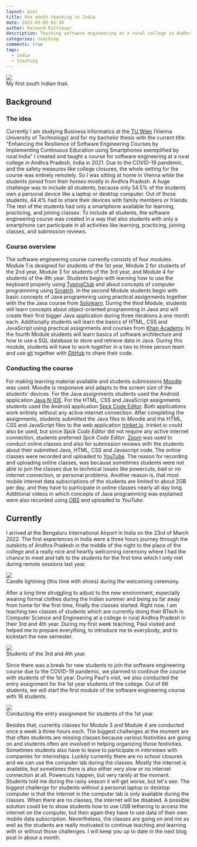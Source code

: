 ```yaml
---
layout: post
title: One month teaching in India
date: 2022-05-05 02:30
author: Raimund Rittnauer
description: Teaching software engineering at a rural college in Andhra Pradesh
categories: teaching
comments: true
tags:
  - india
  - teaching
---
```


<div class="img_row">
  <a href="/assets/img/2022-05-05-one-month-teaching-in-india/thali.jpg" target="_blank">
    <img class="col three" src="/assets/img/2022-05-05-one-month-teaching-in-india/thali.jpg">
  </a>
</div>
<div class="col three caption">
	My first south Indian thali.
</div>

## Background
### The idea
Currently I am studying Business Informatics at the [TU Wien](https://www.tuwien.at/) (Vienna University of Technology) and for my bachelor thesis with the current title "Enhancing the Resilience of Software Engineering Courses by Implementing Continuous Education using Smartphones exemplified by rural India" I created and taught a course for software engineering at a rural college in Andhra Pradesh, India in 2021. Due to the COVID-19 pandemic, and the safety measures like college closures, the whole setting for the course was entirely remotely. So I was sitting at home in Vienna while the students joined from their homes mostly in Andhra Pradesh. A huge challenge was to include all students, because only 54.5% of the students own a personal device like a laptop or desktop computer. Out of those students, 44.4% had to share their devices with family members or friends. The rest of the students had only a smartphone available for learning, practicing, and joining classes. To include all students, the software engineering course was created in a way that also students with only a smartphone can participate in all activities like learning, practicing, joining classes, and submission reviews.

### Course overview
The software engineering course currently consists of four modules. Module 1 is designed for students of the 1st year, Module 2 for students of the 2nd year, Module 3 for students of the 3rd year, and Module 4 for students of the 4th year. Students begin with learning how to use the keyboard properly using [TypingClub](https://www.typingclub.com/) and about concepts of computer programming using [Scratch](https://scratch.mit.edu/). In the second Module students begin with basic concepts of Java programming using practical assignments together with the the Java course from [Sololearn](https://www.sololearn.com/). During the third Module, students will learn concepts about object-oriented programming in Java and will create their first bigger Java application during three iterations à one month each. Additionally students will learn the basics of HTML, CSS and JavaScript using practical assignments and courses from [Khan Academy](https://www.khanacademy.org/). In the fourth Module students will learn basics of software architecture and how to use a SQL database to store and retrieve data in Java. During this module, students will have to work together in a two to three person team and use [git](https://git-scm.com/) together with [GitHub](https://github.com/) to share their code.

### Conducting the course
For making learning material available and students submissions [Moodle](https://moodle.org) was used. Moodle is responsive and adapts to the screen size of the students' devices. For the Java assignments students used the Android application [Java N-IDE](https://play.google.com/store/apps/details?id=com.duy.compiler.javanide). For the HTML, CSS and JavaScript assignments students used the Android application [Spck Code Editor](https://play.google.com/store/apps/details?id=io.spck). Both applications work entirely without any active internet connection. After completing the assignments, students submitted the Java files to Moodle and the HTML, CSS and JavaScript files to the web application [trinket.io](https://trinket.io/). _trinket.io_ could also be used, but since _Spck Code Editor_ did not require any active internet connection, students preferred _Spck Code Editor_. [Zoom](https://zoom.us/) was used to conduct online classes and also for submission reviews with the students about their submitted Java, HTML, CSS and Javascript code. The online classes were recorded and uploaded to [YouTube](https://youtube.com). The reason for recording and uploading online classes, was because sometimes students were not able to join the classes due to technical issues like powercuts, bad or no internet connection, or personal problems. Another reason is, that most mobile internet data subscriptions of the students are limited to about 2GB per day, and they have to participate in online classes nearly all day long. Additional videos in which concepts of Java programming was explained were also recorded using [OBS](https://obsproject.com/) and uploaded to _YouTube_.

## Currently
I arrived at the Bengaluru International Airport in India on the 23rd of March 2022. The first experiences in India were a three hours journey through the outskirts of Andhra Pradesh in the middle of the night to the place of the college and a really nice and heartly welcoming ceremony where I had the chance to meet and talk to the students for the first time which I only met during remote sessions last year.

<div class="img_row">
  <a href="/assets/img/2022-05-05-one-month-teaching-in-india/welcome-ceremony.jpg" target="_blank">
    <img class="col three" src="/assets/img/2022-05-05-one-month-teaching-in-india/welcome-ceremony.jpg">
  </a>
</div>
<div class="col three caption">
	Candle lightning (this time with shoes) during the welcoming ceremony.
</div>

After a long time struggling to adjust to the new environment, especially wearing formal clothes during the Indian summer and being so far away from home for the first time, finally the classes started. Right now, I am teaching two classes of students which are currently doing their BTech in Computer Science and Engineering at a college in rural Andhra Pradesh in their 3rd and 4th year. During my first week teaching, Paul visited and helped me to prepare everything, to introduce me to everybody, and to kickstart the new semester.

<div class="img_row">
  <a href="/assets/img/2022-05-05-one-month-teaching-in-india/we-and-rit-students.jpg" target="_blank">
    <img class="col three" src="/assets/img/2022-05-05-one-month-teaching-in-india/we-and-rit-students.jpg">
  </a>
</div>
<div class="col three caption">
	Students of the 3rd and 4th year.
</div>

Since there was a break for new students to join the software engineering course due to the COVID-19 pandemic, we planned to continue the course with students of the 1st year. During Paul's visit, we also conducted the entry assignment for the 1st year students of the college. Out of 66 students, we will start the first module of the software engineering course with 16 students.

<div class="img_row">
  <a href="/assets/img/2022-05-05-one-month-teaching-in-india/conducting-entry-assignment.jpg" target="_blank">
    <img class="col three" src="/assets/img/2022-05-05-one-month-teaching-in-india/conducting-entry-assignment.jpg">
  </a>
</div>
<div class="col three caption">
	Conducting the entry assignment for students of the 1st year.
</div>

Besides that, currently classes for Module 3 and Module 4 are conducted once a week à three hours each. The biggest challenges at the moment are that often students are missing classes because various festivities are going on and students often are involved in helping organizing those festivities. Sometimes students also have to leave to participate in interviews with companies for internships. Luckily currently there are no school closures and we can use the computer lab during the classes. Mostly the internet is available, but sometimes there is also either very slow or no internet connection at all. Powercuts happen, but very rarely at the moment. Students told me during the rainy season it will get worse, but let's see. The biggest challenge for students without a personal laptop or desktop computer is that the internet in the computer lab is only available during the classes. When there are no classes, the internet will be disabled. A possible solution could be to show  students how to use USB tethering to access the internet on the computer, but then again they have to use data of their own mobile data subscription. Nevertheless, the classes are going on and me as well as the students are really motivated to continue teaching and learning with or without those challenges. I will keep you up to date in the next blog post in about a month.